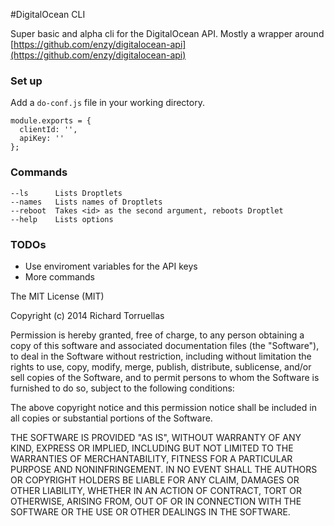 #DigitalOcean CLI

Super basic and alpha cli for the DigitalOcean API. Mostly a wrapper around [https://github.com/enzy/digitalocean-api](https://github.com/enzy/digitalocean-api)

### Set up

Add a `do-conf.js` file in your working directory.

```
module.exports = {
  clientId: '',
  apiKey: ''
};
```

### Commands

```
--ls      Lists Droptlets
--names   Lists names of Droptlets
--reboot  Takes <id> as the second argument, reboots Droptlet
--help    Lists options
```

### TODOs

* Use enviroment variables for the API keys
* More commands

The MIT License (MIT)

Copyright (c) 2014 Richard Torruellas 

Permission is hereby granted, free of charge, to any person obtaining a copy
of this software and associated documentation files (the "Software"), to deal
in the Software without restriction, including without limitation the rights
to use, copy, modify, merge, publish, distribute, sublicense, and/or sell
copies of the Software, and to permit persons to whom the Software is
furnished to do so, subject to the following conditions:

The above copyright notice and this permission notice shall be included in
all copies or substantial portions of the Software.

THE SOFTWARE IS PROVIDED "AS IS", WITHOUT WARRANTY OF ANY KIND, EXPRESS OR
IMPLIED, INCLUDING BUT NOT LIMITED TO THE WARRANTIES OF MERCHANTABILITY,
FITNESS FOR A PARTICULAR PURPOSE AND NONINFRINGEMENT. IN NO EVENT SHALL THE
AUTHORS OR COPYRIGHT HOLDERS BE LIABLE FOR ANY CLAIM, DAMAGES OR OTHER
LIABILITY, WHETHER IN AN ACTION OF CONTRACT, TORT OR OTHERWISE, ARISING FROM,
OUT OF OR IN CONNECTION WITH THE SOFTWARE OR THE USE OR OTHER DEALINGS IN
THE SOFTWARE.
